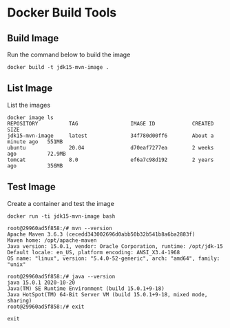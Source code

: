 # Docker Build Tools

## Build Image
Run the command below to build the image
```
docker build -t jdk15-mvn-image .
```

## List Image
List the images
```
docker image ls
REPOSITORY          TAG                 IMAGE ID            CREATED              SIZE
jdk15-mvn-image     latest              34f780d00ff6        About a minute ago   551MB
ubuntu              20.04               d70eaf7277ea        2 weeks ago          72.9MB
tomcat              8.0                 ef6a7c98d192        2 years ago          356MB
```

## Test Image
Create a container and test the image
```
docker run -ti jdk15-mvn-image bash

root@29960ad5f858:/# mvn --version
Apache Maven 3.6.3 (cecedd343002696d0abb50b32b541b8a6ba2883f)
Maven home: /opt/apache-maven
Java version: 15.0.1, vendor: Oracle Corporation, runtime: /opt/jdk-15
Default locale: en_US, platform encoding: ANSI_X3.4-1968
OS name: "linux", version: "5.4.0-52-generic", arch: "amd64", family: "unix"

root@29960ad5f858:/# java --version
java 15.0.1 2020-10-20
Java(TM) SE Runtime Environment (build 15.0.1+9-18)
Java HotSpot(TM) 64-Bit Server VM (build 15.0.1+9-18, mixed mode, sharing)
root@29960ad5f858:/# exit

exit
```
